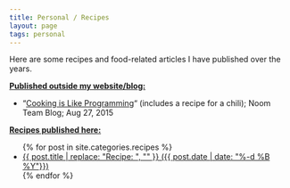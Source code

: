 ```yaml
---
title: Personal / Recipes
layout: page
tags: personal
---
```

Here are some recipes and food-related articles I have published over the years.

<span style="text-decoration:underline;">**Published outside my website/blog:**</span>

- “[Cooking is Like Programming](https://www.noom.com/company-blog/2015/08/cooking-is-like-programming/)“ (includes a recipe for a chili); Noom Team Blog; Aug 27, 2015

<span style="text-decoration:underline;">**Recipes published here:**</span>

<ul>
{% for post in site.categories.recipes %}
      <li><a href="{{ post.url }}">
          {{ post.title | replace: "Recipe: ", "" }}
          ({{ post.date | date: "%-d %B %Y"}})
      </a></li>
{% endfor %}
</ul>